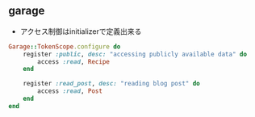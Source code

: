 ## garage

* アクセス制御はinitializerで定義出来る
```ruby
Garage::TokenScope.configure do
    register :public, desc: "accessing publicly available data" do
        access :read, Recipe
    end

    register :read_post, desc: "reading blog post" do
        access :read, Post
    end
end
```

